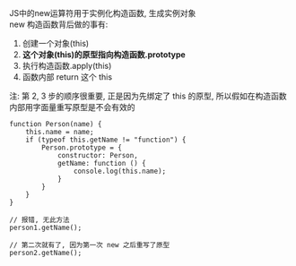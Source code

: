 JS中的new运算符用于实例化构造函数, 生成实例对象<br>
new 构造函数背后做的事有:<br>
1. 创建一个对象(this)
2. **这个对象(this)的原型指向构造函数.prototype**
3. 执行构造函数.apply(this)
4. 函数内部 return 这个 this

注: 第 2, 3 步的顺序很重要, 正是因为先绑定了 this 的原型, 所以假如在构造函数内部用字面量重写原型是不会有效的
```
function Person(name) {
    this.name = name;
    if (typeof this.getName != "function") {
        Person.prototype = {
            constructor: Person,
            getName: function () {
                console.log(this.name);
            }
        }
    }
}

// 报错, 无此方法
person1.getName();

// 第二次就有了, 因为第一次 new 之后重写了原型
person2.getName();
```
